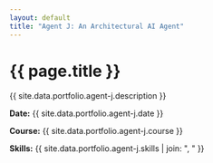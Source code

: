 ```yaml
---
layout: default
title: "Agent J: An Architectural AI Agent"
---
```


<div class="portfolio-subpage-content">
  <h1 class="portfolio-subpage-title">{{ page.title }}</h1>

  <p>{{ site.data.portfolio.agent-j.description }}</p>

  <div class="project-meta">
    <p><strong>Date:</strong> {{ site.data.portfolio.agent-j.date }}</p>
    <p><strong>Course:</strong> {{ site.data.portfolio.agent-j.course }}</p>
    <p><strong>Skills:</strong> {{ site.data.portfolio.agent-j.skills | join: ", " }}</p>
  </div>
</div>
